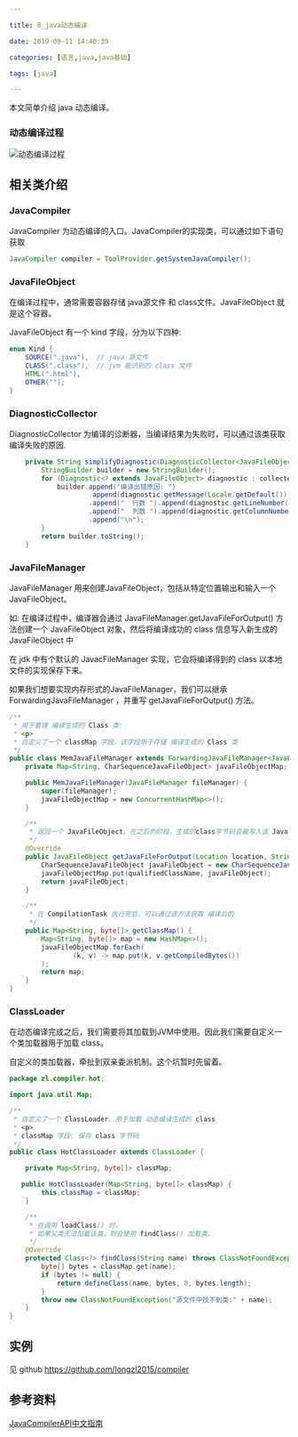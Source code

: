 ```yaml
---

title: 8_java动态编译

date: 2019-09-11 14:40:39

categories: [语言,java,java基础]

tags: [java]

---
```


本文简单介绍 java 动态编译。 

<!--more-->

### 动态编译过程

![动态编译过程](/images/8_java动态编译/动态编译过程.png)

## 相关类介绍

### JavaCompiler

JavaCompiler 为动态编译的入口。JavaCompiler的实现类，可以通过如下语句获取

```java
JavaCompiler compiler = ToolProvider.getSystemJavaCompiler();
```

### JavaFileObject

在编译过程中，通常需要容器存储 java源文件 和 class文件。JavaFileObject 就是这个容器。

JavaFileObject 有一个 kind 字段，分为以下四种:

```java
enum Kind {
    SOURCE(".java"),  // java 源文件
    CLASS(".class"),  // jvm 能识别的 class 文件
    HTML(".html"),   
    OTHER("");
}
```

### DiagnosticCollector

DiagnosticCollector 为编译的诊断器，当编译结果为失败时，可以通过该类获取 编译失败的原因.

```java
    private String simplifyDiagnostic(DiagnosticCollector<JavaFileObject> collector) {
        StringBuilder builder = new StringBuilder();
        for (Diagnostic<? extends JavaFileObject> diagnostic : collector.getDiagnostics()) {
            builder.append("编译出错原因: ")
                    .append(diagnostic.getMessage(Locale.getDefault())).append("\n")
                    .append("  行数 ").append(diagnostic.getLineNumber()).append("\n")
                    .append("  列数 ").append(diagnostic.getColumnNumber()).append("\n")
                    .append("\n");
        }
        return builder.toString();
    }
```

### JavaFileManager

JavaFileManager 用来创建JavaFileObject，包括从特定位置输出和输入一个 JavaFileObject。

如: 在编译过程中，编译器会通过 JavaFileManager.getJavaFileForOutput() 方法创建一个 JavaFileObject 对象，然后将编译成功的 class 信息写入新生成的 JavaFileObject 中

在 jdk 中有个默认的 JavacFileManager 实现，它会将编译得到的 class 以本地文件的实现保存下来。

如果我们想要实现内存形式的JavaFileManager，我们可以继承 ForwardingJavaFileManager ，并重写 getJavaFileForOutput() 方法。

```java
/**
 * 用于管理 编译生成的 Class 类:
 * <p>
 * 自定义了一个 classMap 字段。该字段用于存储 编译生成的 Class 类
 */
public class MemJavaFileManager extends ForwardingJavaFileManager<JavaFileManager> {
    private Map<String, CharSequenceJavaFileObject> javaFileObjectMap;

    public MemJavaFileManager(JavaFileManager fileManager) {
        super(fileManager);
        javaFileObjectMap = new ConcurrentHashMap<>();
    }

    /**
     * 返回一个 JavaFileObject。在之后的阶段，生成的class字节码会被写入该 JavaFileObject 中。
     */
    @Override
    public JavaFileObject getJavaFileForOutput(Location location, String qualifiedClassName, JavaFileObject.Kind kind, FileObject sibling) {
        CharSequenceJavaFileObject javaFileObject = new CharSequenceJavaFileObject(qualifiedClassName, kind);
        javaFileObjectMap.put(qualifiedClassName, javaFileObject);
        return javaFileObject;
    }

    /**
     * 在 CompilationTask 执行完后，可以通过该方法获取 编译后的
     */
    public Map<String, byte[]> getClassMap() {
        Map<String, byte[]> map = new HashMap<>();
        javaFileObjectMap.forEach(
                (k, v) -> map.put(k, v.getCompiledBytes())
        );
        return map;
    }
}
```

### ClassLoader

在动态编译完成之后，我们需要将其加载到JVM中使用。因此我们需要自定义一个类加载器用于加载 class。

自定义的类加载器，牵扯到双亲委派机制。这个坑暂时先留着。

```java
package zl.compiler.hot;

import java.util.Map;

/**
 * 自定义了一个 ClassLoader，用于加载 动态编译生成的 class
 * <p>
 * classMap 字段: 保存 class 字节码
 */
public class HotClassLoader extends ClassLoader {

    private Map<String, byte[]> classMap;

   public HotClassLoader(Map<String, byte[]> classMap) {
        this.classMap = classMap;
    }

    /**
     * 在调用 loadClass() 时，
     * 如果父类无法加载该类，则会使用 findClass() 加载类。
     */
    @Override
    protected Class<?> findClass(String name) throws ClassNotFoundException {
        byte[] bytes = classMap.get(name);
        if (bytes != null) {
            return defineClass(name, bytes, 0, bytes.length);
        }
        throw new ClassNotFoundException("源文件中找不到类:" + name);
    }
}

```

## 实例

见 github https://github.com/longzl2015/compiler



## 参考资料

[JavaCompilerAPI中文指南](http://pfmiles.github.io/blog/dynamic-java/)

